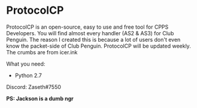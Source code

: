 # ProtocolCP

ProtocolCP is an open-source, easy to use and free tool for CPPS Developers.
You will find almost every handler (AS2 & AS3) for Club Penguin.
The reason I created this is because a lot of users don't even know the packet-side of Club Penguin.
ProtocolCP will be updated weekly.
The crumbs are from icer.ink

What you need:
* Python 2.7



Discord: Zaseth#7550

**PS: Jackson is a dumb ngr**
